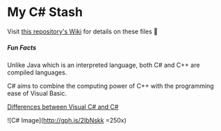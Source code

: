 # My C# Stash

Visit [this repository's Wiki](https://github.com/Bubblemelon/algorithms/wiki) for details on these files :speech_balloon:

##### Fun Facts

Unlike Java which is an interpreted language, both C# and C++ are compiled languages.  

C# aims to combine the computing power of C++ with the programming ease of Visual Basic.  

[Differences between Visual C# and C#](https://softwareengineering.stackexchange.com/questions/237153/what-is-the-difference-between-c-and-visual-c)  

![C# Image](http://gph.is/2IbNskk =250x)
